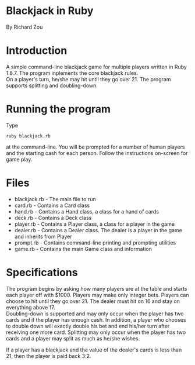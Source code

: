 Blackjack in Ruby
=====================

By Richard Zou

Introduction
=====================

A simple command-line blackjack game for multiple players written in
Ruby 1.8.7.  The program inplements the core blackjack rules.  
On a player's turn, he/she may hit until they go over 21.  The
program supports splitting and doubling-down.

Running the program
=====================

Type 

    ruby blackjack.rb

at the command-line.
You will be prompted for a number of human players and the starting
cash for each person.  Follow the instructions on-screen for game play.

Files
=====================

* blackjack.rb - The main file to run
* card.rb - Contains a Card class
* hand.rb - Contains a Hand class, a class for a hand of cards
* deck.rb - Contains a Deck class
* player.rb - Contains a Player class, a class for a player in the game
* dealer.rb - Contains a Dealer class.  The dealer is a player in the game and
inherits from Player
* prompt.rb - Contains command-line printing and prompting utilities
* game.rb - Contains the main Game class and information

Specifications
====================

The program begins by asking how many players are at the table
and starts each player off with $1000.  Players may make only
integer bets.  Players can choose to hit until they go over 21.
The dealer must hit on 16 and stay on everything above 17.  
Doubling-down is supported and may only occur
when the player has two cards and if the player has enough cash. In addition,
a player who chooses to double down will exactly double his bet and
end his/her turn after receiving one more card.
Splitting may only occur when the player has two cards and a player
may split as much as he/she wishes.

If a player has a blackjack and the value of the dealer's cards is
less than 21, then the player is paid back 3:2.